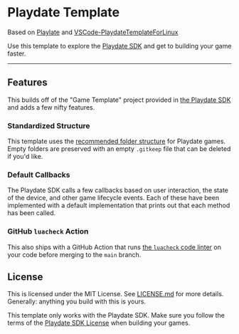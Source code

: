 # Playdate Template

Based on [Playlate](https://github.com/downie/playlate) and [VSCode-PlaydateTemplateForLinux](https://github.com/imrmnabil/VSCode-PlaydateTemplateForLinux)

Use this template to explore the [Playdate SDK](https://play.date/dev/) and get to building your game faster.

---

## Features
This builds off of the "Game Template" project provided in [the Playdate SDK](https://play.date/dev/) and adds a few nifty features.

### Standardized Structure
This template uses the [recommended folder structure](https://sdk.play.date/1.9.3/Inside%20Playdate.html#_structuring_your_project) for Playdate games. Empty folders are preserved with an empty `.gitkeep` file that can be deleted if you'd like.

### Default Callbacks
The Playdate SDK calls a few callbacks based on user interaction, the state of the device, and other game lifecycle events. Each of these have been implemented with a default implementation that prints out that each method has been called.

### GitHub `luacheck` Action
This also ships with a GitHub Action that runs [the `luacheck` code linter](https://github.com/lunarmodules/luacheck) on your code before merging to the `main` branch.

## License
This is licensed under the MIT License. See [LICENSE.md](LICENSE.md) for more details. Generally: anything you build with this is yours.

This template only works with the Playdate SDK. Make sure you follow the terms of the [Playdate SDK License](https://play.date/dev/sdk-license) when building your games.
